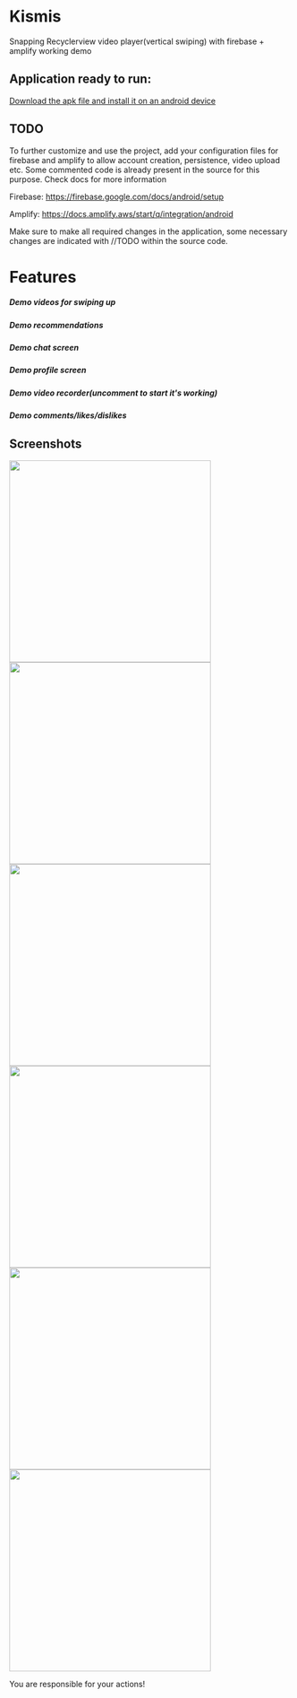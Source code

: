 # Kismis
Snapping Recyclerview video player(vertical swiping) with firebase + amplify working demo

## Application ready to run:

[Download the apk file and install it on an android device](https://github.com/Simple-Harmonics/Kismis/tree/master/app/build/outputs/apk/debug)

## TODO
To further customize and use the project, add your configuration files for firebase and amplify to allow account creation, persistence, video upload etc. 
Some commented code is already present in the source for this purpose. Check docs for more information

Firebase: https://firebase.google.com/docs/android/setup

Amplify: https://docs.amplify.aws/start/q/integration/android

Make sure to make all required changes in the application, some necessary changes are indicated with //TODO within the source code.

# Features
##### Demo videos for swiping up
##### Demo recommendations
##### Demo chat screen
##### Demo profile screen
##### Demo video recorder(uncomment to start it's working)
##### Demo comments/likes/dislikes

## Screenshots
<img src="https://github.com/Simple-Harmonics/Kismis/blob/master/app/screenshots/Screenshot_2020-11-30-19-31-05-357_com.simpleharmonics.kismis.jpg" width="360">
<img src="https://github.com/Simple-Harmonics/Kismis/blob/master/app/screenshots/Screenshot_2020-11-30-19-34-52-296_com.simpleharmonics.kismis.jpg" width="360">
<img src="https://github.com/Simple-Harmonics/Kismis/blob/master/app/screenshots/Screenshot_2020-11-30-19-35-10-825_com.simpleharmonics.kismis.jpg" width="360">
<img src="https://github.com/Simple-Harmonics/Kismis/blob/master/app/screenshots/Screenshot_2020-11-30-19-35-17-848_com.simpleharmonics.kismis.jpg" width="360">
<img src="https://github.com/Simple-Harmonics/Kismis/blob/master/app/screenshots/Screenshot_2020-11-30-19-36-00-049_com.simpleharmonics.kismis.jpg" width="360">
<img src="https://github.com/Simple-Harmonics/Kismis/blob/master/app/screenshots/Screenshot_2020-11-30-19-36-04-175_com.simpleharmonics.kismis.jpg" width="360">

You are responsible for your actions!
